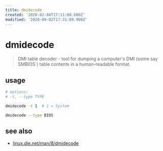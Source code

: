 ```yaml
---
title: dmidecode
created: '2020-02-04T17:11:08.680Z'
modified: '2020-09-02T17:31:09.906Z'
---
```


# dmidecode

> DMI table decoder  - tool for dumping a computer's DMI (some say SMBIOS ) table contents in a human-readable format.


## usage
```sh
# options:
# -t, --type TYPE 

dmidecode -t 1  # 1 = System 

dmidecode --type BIOS
```

## see also
- [linux.die.net/man/8/dmidecode](https://linux.die.net/man/8/dmidecode)
